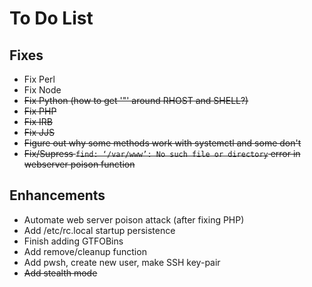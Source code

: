 # To Do List

## Fixes

- Fix Perl
- Fix Node
- ~~Fix Python (how to get '"' around RHOST and SHELL?)~~
- ~~Fix PHP~~
- ~~Fix IRB~~
- ~~Fix JJS~~
- ~~Figure out why some methods work with systemctl and some don't~~
- ~~Fix/Supress `find: ‘/var/www’: No such file or directory` error in webserver poison function~~

## Enhancements

- Automate web server poison attack (after fixing PHP)
- Add /etc/rc.local startup persistence
- Finish adding GTFOBins
- Add remove/cleanup function
- Add pwsh, create new user, make SSH key-pair
- ~~Add stealth mode~~
